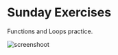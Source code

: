 # Sunday Exercises

Functions and Loops practice.

![screenshoot](https://tse2.mm.bing.net/th?id=OIP.WYHnoxXIqHYnqqnzaG45EwAAAA&pid=Api&P=0)